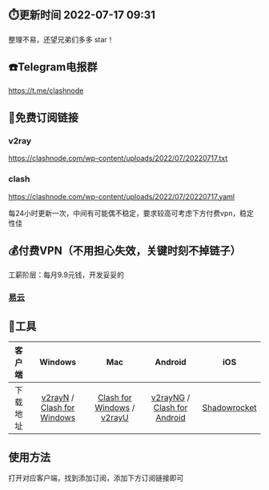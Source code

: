 ## ⏱️更新时间 2022-07-17 09:31

整理不易，还望兄弟们多多 star！

## ☎️Telegram电报群

https://t.me/clashnode

## 🔗免费订阅链接

### v2ray

https://clashnode.com/wp-content/uploads/2022/07/20220717.txt

### clash

https://clashnode.com/wp-content/uploads/2022/07/20220717.yaml

每24小时更新一次，中间有可能偶不稳定，要求较高可考虑下方付费vpn，稳定性佳

## 💰付费VPN（不用担心失效，关键时刻不掉链子）

工薪阶层：每月9.9元钱，开发妥妥的

### [易云](https://yiyun.io/#/register?code=rB5YAFAy)

## 🔨工具

 客户端 | Windows | Mac | Android | iOS 
 :-: | :-: | :-:| :-:| :-:
 下载地址 | [v2rayN](https://github.com/2dust/v2rayN/releases/download/3.27/v2rayN-Core.zip) / [Clash for Windows](https://github.com/Fndroid/clash_for_windows_pkg/releases) | [Clash for Windows](https://github.com/Fndroid/clash_for_windows_pkg/releases) / [v2rayU](https://github.com/yanue/V2rayU/releases/download/3.2.0/V2rayU.dmg) | [v2rayNG](https://github.com/2dust/v2rayNG/releases) / [Clash for Android](https://github.com/Kr328/ClashForAndroid/releases) | [Shadowrocket](https://apps.apple.com/us/app/shadowrocket/id932747118) 

## 使用方法

打开对应客户端，找到添加订阅，添加下方订阅链接即可
